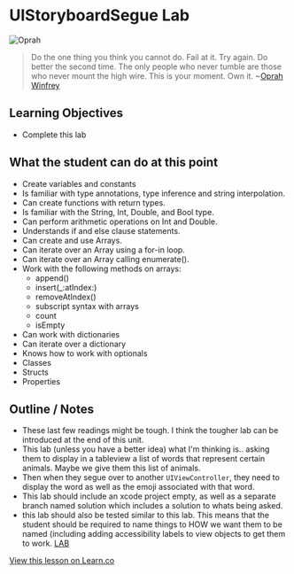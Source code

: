 # UIStoryboardSegue Lab

![Oprah](http://i.imgur.com/JKsuwAw.jpg?1)  

> Do the one thing you think you cannot do. Fail at it. Try again. Do better the second time. The only people who never tumble are those who never mount the high wire. This is your moment. Own it. ~[Oprah Winfrey](https://en.wikipedia.org/wiki/Oprah_Winfrey)

## Learning Objectives

* Complete this lab

## What the student can do at this point 

* Create variables and constants
* Is familiar with type annotations, type inference and string interpolation.
* Can create functions with return types.
* Is familiar with the String, Int, Double, and Bool type.
* Can perform arithmetic operations on Int and Double.
* Understands if and else clause statements.
* Can create and use Arrays.
* Can iterate over an Array using a for-in loop.
* Can iterate over an Array calling enumerate().
* Work with the following methods on arrays:
	* append()
	* insert(_:atIndex:)
	* removeAtIndex()
	* subscript syntax with arrays
	* count
	* isEmpty
* Can work with dictionaries 
* Can iterate over a dictionary
* Knows how to work with optionals
* Classes
* Structs
* Properties

## Outline / Notes

* These last few readings might be tough. I think the tougher lab can be introduced at the end of this unit. 
* This lab (unless you have a better idea) what I'm thinking is.. asking them to display in a tableview a list of words that represent certain animals. Maybe we give them this list of animals.
* Then when they segue over to another `UIViewController`, they need to display the word as well as the emoji associated with that word.
* This lab should include an xcode project empty, as well as a separate branch named solution which includes a solution to whats being asked.
* this lab should also be tested similar to this lab. This means that the student should be required to name things to HOW we want them to be named (including adding accessibility labels to view objects to get them to work. [LAB](https://learn.co/tracks/ios-new/basic-views/uitableviews/hella-cells)


<a href='https://learn.co/lessons/SegueLab' data-visibility='hidden'>View this lesson on Learn.co</a>
